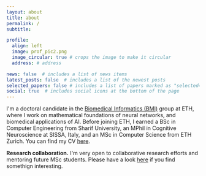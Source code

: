 ```yaml
---
layout: about
title: about
permalink: /
subtitle: 

profile:
  align: left
  image: prof_pic2.png
  image_circular: true # crops the image to make it circular
  address: # address

news: false  # includes a list of news items
latest_posts: false  # includes a list of the newest posts
selected_papers: false # includes a list of papers marked as "selected={true}"
social: true  # includes social icons at the bottom of the page
---
```

I'm a doctoral candidate in the [Biomedical Informatics (BMI)](https://bmi.inf.ethz.ch) group at ETH, where I work on mathematical foundations of neural networks, and biomedical applications of AI. Before joining ETH, I earned a BSc in Computer Engineering from Sharif University, an MPhil in Cognitive Neuroscience at SISSA, Italy, and an MSc in Computer Science from ETH Zurich. You can find my CV [here](/cv).


**Research collaboration.** I'm very open to collaborative research efforts and mentoring future MSc students. Please have a look [here](/projects/) if you find somethign interesting. 